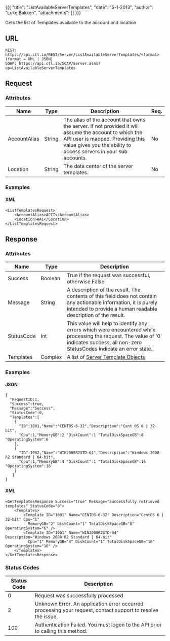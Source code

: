 {{{
  "title": "ListAvailableServerTemplates",
  "date": "5-1-2013",
  "author": "Luke Bakken",
  "attachments": []
}}}

Gets the list of Templates available to the account and location.

## URL

    REST: https://api.ctl.io/REST/Server/ListAvailableServerTemplates/<format> (format = XML | JSON)
    SOAP: https://api.ctl.io/SOAP/Server.asmx?op=ListAvailableServerTemplates

## Request
### Attributes
| Name | Type | Description | Req. |
| --- | --- | --- | --- |
| AccountAlias | String | The alias of the account that owns the server. If not provided it will assume the account to which the API user is mapped. Providing this value gives you the ability to access servers in your sub accounts. | No |
| Location | String | The data center of the server templates. | No |

### Examples

#### XML

    <ListTemplatesRequest>
        <AccountAlias>ACCT</AccountAlias>
        <Location>WA1</Location>
    </ListTemplatesRequest>

## Response

### Attributes

| Name | Type | Description |
| --- | --- | --- |
| Success | Boolean | True if the request was successful, otherwise False. |
| Message | String | A description of the result. The contents of this field does not contain any actionable information, it is purely intended to provide a human readable description of the result. |
| StatusCode | Int | This value will help to identify any errors which were encountered while processing the request. The value of '0' indicates success, all non-zero StatusCodes indicate an error state. |
| Templates | Complex | A list of [Server Template Objects](server-template-object.md) |

### Examples

#### JSON

    {
      "RequestID:1,
      "Success":true,
      "Message":"Success",
      "StatusCode":0,
      "Templates":[
        {
          "ID":1001,"Name":"CENTOS-6-32","Description":"Cent OS 6 | 32-bit",
          "Cpu":1,"MemoryGB":2 "DiskCount":1 "TotalDiskSpaceGB":8 "OperatingSystem":6
        },
        {
          "ID":1002,"Name":"WIN2008R2STD-64","Description":"Windows 2008 R2 Standard | 64-bit",
          "Cpu":1,"MemoryGB":4 "DiskCount":1 "TotalDiskSpaceGB":16 "OperatingSystem":18
        }
       ]
    }

#### XML

    <GetTemplatesResponse Success="true" Message="Successfully retrieved templates" StatusCode="0">
        <Templates>
            <Template ID="1001" Name="CENTOS-6-32" Description="CentOS 6 | 32-bit" Cpu="1"
              MemoryGB="2" DiskCount="1" TotalDiskSpaceGB="8" OperatingSystem="6" />
            <Template ID="1001" Name="WIN2008R2STD-64" Description="Windows 2008 R2 Standard | 64-bit"
              Cpu="1" MemoryGB="4" DiskCount="1" TotalDiskSpaceGB="16" OperatingSystem="18" />
        </Templates>
    </GetTemplatesResponse>

### Status Codes

| Status Code | Description |
| --- | --- |
| 0 | Request was successfully processed |
| 2 | Unknown Error.  An application error occurred processing your request, contact support to resolve the issue. |
| 100 | Authentication Failed.  You must logon to the API prior to calling this method. |
